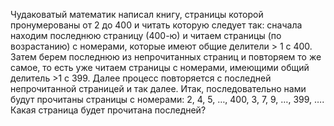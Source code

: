 Чудаковатый  математик написал книгу, страницы которой пронумерованы 
от 2 до 400 и читать которую следует так: сначала находим последнюю страницу 
(400-ю) и читаем страницы (по возрастанию) с номерами, которые имеют 
общие делители  > 1 с 400.  Затем берем последнюю из непрочитанных страниц 
и повторяем то же самое, то есть уже читаем страницы с номерами, имеющими 
общий делитель  >1 с 399. Далее процесс повторяется с последней непрочитанной 
страницей и так далее. Итак, последовательно нами будут прочитаны страницы 
с номерами: 2, 4, 5,  $\dots$, 400, 3, 7, 9, $\dots$, 399, $\dots$. 
Какая страница будет прочитана последней?